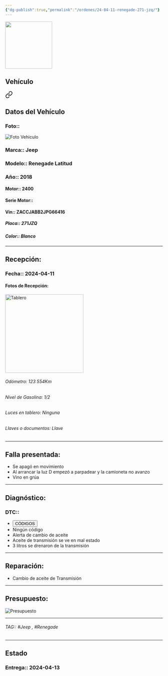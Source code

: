 ```yaml
---
{"dg-publish":true,"permalink":"/ordenes/24-04-11-renegade-271-jzq/"}
---
```


<img src="https://lh3.googleusercontent.com/d/137fl3TIZ0-PU8b-Pt0bsjclwHub_u78G" width="150">

## Vehículo

<div class="transclusion internal-embed is-loaded"><a class="markdown-embed-link" href="/vehiculos/jeep/renegade-271-jzq/#datos-del-vehiculo" aria-label="Open link"><svg xmlns="http://www.w3.org/2000/svg" width="24" height="24" viewBox="0 0 24 24" fill="none" stroke="currentColor" stroke-width="2" stroke-linecap="round" stroke-linejoin="round" class="svg-icon lucide-link"><path d="M10 13a5 5 0 0 0 7.54.54l3-3a5 5 0 0 0-7.07-7.07l-1.72 1.71"></path><path d="M14 11a5 5 0 0 0-7.54-.54l-3 3a5 5 0 0 0 7.07 7.07l1.71-1.71"></path></svg></a><div class="markdown-embed">



## Datos del Vehículo 
### Foto:: 
<img src="https://lh3.googleusercontent.com/d/1QajPmu5haVdcv32WjTfualrbw6nuSDAj" Alt="Foto Vehiculo">

### Marca:: Jeep
### Modelo:: Renegade Latitud
### Año:: 2018
#### Motor:: 2400
#### Serie Motor:: 
#### Vin:: ZACCJABB2JPG66416
##### Placa:: 271JZQ
##### Color:: Blanco
---


</div></div>


## Recepción:
### Fecha:: 2024-04-11
#### Fotos de Recepción: 
<img src="https://lh3.googleusercontent.com/d/1QaxW6Zx0V32Up5uS_9_0cCGIs39WkZFJ" width="250" Alt="Tablero">

###### Odómetro: 123 554Km
###### Nivel de Gasolina: 1/2
###### Luces en tablero: Ninguna
###### Llaves o documentos: Llave

---

## Falla presentada:
- Se apagó en movimiento 
- Al arrancar la luz D empezó a parpadear y la camioneta no avanzo 
- Vino en grúa 


---

## Diagnóstico:
### DTC:: 

- <a href="http"><button class="btn success">CÓDIGOS</button></a>
- Ningún código 
- Alerta de cambio de aceite 
- Aceite de transmisión se ve en mal estado 
- 3 litros se drenaron de la transmisión 

---
## Reparación:
- Cambio de aceite de Transmisión 

---

## Presupuesto:

<img src="https://lh3.googleusercontent.com/d/" Alt="Presupuesto">

---

###### TAG:: #Jeep , #Renegade 

---

## Estado

### Entrega:: 2024-04-13


